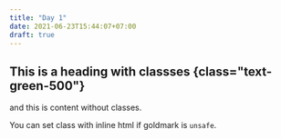 ```yaml
---
title: "Day 1"
date: 2021-06-23T15:44:07+07:00
draft: true
---
```


## This is a heading with classses {class="text-green-500"}

and this is content without classes.


You can set class with inline html if goldmark is `unsafe`.

